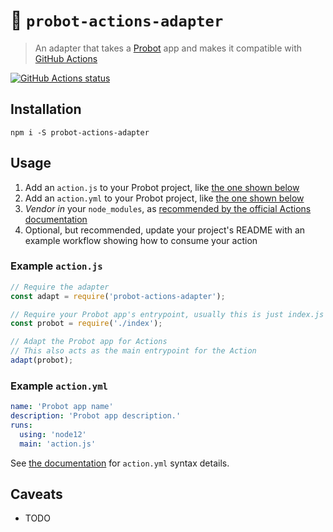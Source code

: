 # :electric_plug: `probot-actions-adapter`

> An adapter that takes a [Probot](https://probot.github.io/) app and makes it compatible with [GitHub Actions](https://github.com/features/actions)

<a href="https://github.com/swinton/probot-actions-adapter"><img alt="GitHub Actions status" src="https://github.com/swinton/probot-actions-adapter/workflows/Build/badge.svg"></a>

## Installation

```shell
npm i -S probot-actions-adapter
```

## Usage

1. Add an `action.js` to your Probot project, like [the one shown below](#example-actionjs)
1. Add an `action.yml` to your Probot project, like [the one shown below](#example-actionyml)
1. _Vendor in_ your `node_modules`, as [recommended by the official Actions documentation](https://help.github.com/en/articles/creating-a-javascript-action#commit-and-push-your-action-to-github)
1. Optional, but recommended, update your project's README with an example workflow showing how to consume your action

### Example `action.js`

```javascript
// Require the adapter
const adapt = require('probot-actions-adapter');

// Require your Probot app's entrypoint, usually this is just index.js
const probot = require('./index');

// Adapt the Probot app for Actions
// This also acts as the main entrypoint for the Action
adapt(probot);
```

### Example `action.yml`

```yaml
name: 'Probot app name'
description: 'Probot app description.'
runs:
  using: 'node12'
  main: 'action.js'
```

See [the documentation](https://help.github.com/en/articles/metadata-syntax-for-github-actions) for `action.yml` syntax details.

## Caveats

- TODO
